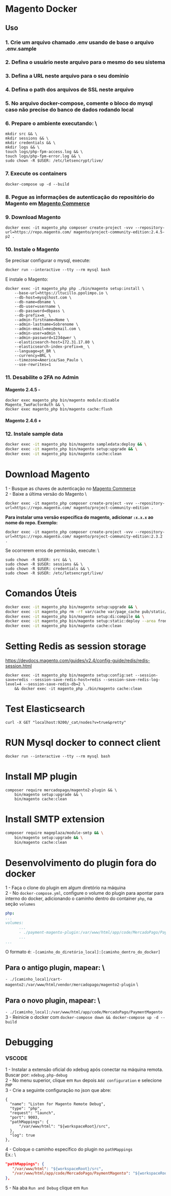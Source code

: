 # Magento Docker

## Uso

### 1. Crie um arquivo chamado .env usando de base o arquivo .env.sample  

### 2. Defina o usuário neste arquivo para o mesmo do seu sistema

### 3. Defina a URL neste arquivo para o seu domínio

### 4. Defina o path dos arquivos de SSL neste arquivo

### 5. No arquivo docker-compose, comente o bloco do mysql caso não precise do banco de dados rodando local

### 6. Prepare o ambiente executando: \
```
mkdir src && \
mkdir sessions && \
mkdir credentials && \
mkdir logs && \
touch logs/php-fpm-access.log && \
touch logs/php-fpm-error.log && \
sudo chown -R $USER: /etc/letsencrypt/live/
```

### 7. Execute os containers
```
docker-compose up -d --build
```

### 8. Pegue as informações de autenticação do repositório do Magento em [Magento Commerce](https://marketplace.magento.com/customer/accessKeys/)

### 9. Download Magento
```
docker exec -it magento_php composer create-project -vvv --repository-url=https://repo.magento.com/ magento/project-community-edition:2.4.5-p2 .
```

### 10. Instale o Magento
Se precisar configurar o mysql, execute:
```
docker run --interactive --tty --rm mysql bash
```
E instale o Magento:
```
docker exec -it magento_php php ./bin/magento setup:install \
    --base-url=https://ltucillo.ppolimpo.io \
    --db-host=mysqlhost.com \
    --db-name=dbname \
    --db-user=username \
    --db-password=dbpass \
    --db-prefix=m_ \
    --admin-firstname=Nome \
    --admin-lastname=Sobrenome \
    --admin-email=meu@email.com \
    --admin-user=admin \
    --admin-password=1234qwer \
    --elasticsearch-host=172.31.17.80 \
    --elasticsearch-index-prefix=m_ \
    --language=pt_BR \
    --currency=BRL \
    --timezone=America/Sao_Paulo \
    --use-rewrites=1
```

### 11. Desabilite o 2FA no Admin
#### Magento 2.4.5 -
```
docker exec magento_php bin/magento module:disable Magento_TwoFactorAuth && \
docker exec magento_php bin/magento cache:flush
```
#### Magento 2.4.6 +


### 12. Instale sample data
```bash
docker exec -it magento_php bin/magento sampledata:deploy && \
docker exec -it magento_php bin/magento setup:upgrade && \
docker exec -it magento_php bin/magento cache:clean
```

# Download Magento
1 - Busque as chaves de autenticação no [Magento Commerce](https://marketplace.magento.com/customer/accessKeys/) \
2 - Baixe a última versão do Magento \
```
docker exec -it magento_php composer create-project -vvv --repository-url=https://repo.magento.com/ magento/project-community-edition .
```
__Para instalar uma versão específica do magento, adicionar `:x.x.x` ao nome do repo. Exemplo:__
```
docker exec -it magento_php composer create-project -vvv --repository-url=https://repo.magento.com/ magento/project-community-edition:2.3.2 .
```
Se ocorrerem erros de permissão, execute: \
```
sudo chown -R $USER: src && \
sudo chown -R $USER: sessions && \
sudo chown -R $USER: credentials && \
sudo chown -R $USER: /etc/letsencrypt/live/
```

# Comandos Úteis
```bash
docker exec -it magento_php bin/magento setup:upgrade && \
docker exec -it magento_php rm -rf var/cache var/page_cache pub/static/frontend && \
docker exec -it magento_php bin/magento setup:di:compile && \
docker exec -it magento_php bin/magento setup:static:deploy --area frontend -f -j16 && \
docker exec -it magento_php bin/magento cache:clean
```

# Setting Redis as session storage
https://devdocs.magento.com/guides/v2.4/config-guide/redis/redis-session.html
```
docker exec -it magento_php bin/magento setup:config:set --session-save=redis --session-save-redis-host=redis --session-save-redis-log-level=4 --session-save-redis-db=2 \
    && docker exec -it magento_php ./bin/magento cache:clean
```

# Test Elasticsearch
```
curl -X GET "localhost:9200/_cat/nodes?v=true&pretty"
```

# RUN Mysql docker to connect client
```
docker run --interactive --tty --rm mysql bash
```

# Install MP plugin
```
composer require mercadopago/magento2-plugin && \
    bin/magento setup:upgrade && \
    bin/magento cache:clean
```

# Install SMTP extension
```bash
composer require mageplaza/module-smtp && \
    bin/magento setup:upgrade && \
    bin/magento cache:clean
```

# Desenvolvimento do plugin fora do docker
1 - Faça o clone do plugin em algum diretório na máquina \
2 - No `docker-compose.yml`, configure o volume do plugin para apontar para interno do docker, adicionando o caminho dentro do container `php`, na seção `volumes`
```yml
php:
...
volumes:
      ...
      - ./payment-magento-plugin:/var/www/html/app/code/MercadoPago/PaymentMagento
      ...
...
```
O formato é: `-[caminho_do_diretório_local]:[caminho_dentro_do_docker]`
## Para o antigo plugin, mapear: \
`- ./[caminho_local]/cart-magento2:/var/www/html/vendor/mercadopago/magento2-plugin` \ 
## Para o novo plugin, mapear: \
`- ./[caminho_local]:/var/www/html/app/code/MercadoPago/PaymentMagento`
3 - Reinicie o docker com `docker-compose down && docker-compose up -d --build`

# Debugging
### VSCODE
1 - Instalar a extensão oficial do xdebug após conectar na máquina remota. Buscar por: `xdebug.php-debug`\
2 - No menu superior, clique em `Run` depois `Add configuration` e selecione `PHP`\
3 - Crie a seguinte configuração no json que abre:
```
{
  "name": "Listen for Magento Remote Debug",
  "type": "php",
  "request": "launch",
  "port": 9003,
  "pathMappings": {
      "/var/www/html": "${workspaceRoot}/src",
  },
  "log": true
},
```
4 - Coloque o caminho específico do plugin no `pathMappings` \
   Ex.: \
   ```json
   "pathMappings": {
      "/var/www/html": "${workspaceRoot}/src",
      "/var/www/html/app/code/MercadoPago/PaymentMagento": "${workspaceRoot}/payment-magento-plugin"
   },
   ```
5 - Na aba `Run and Debug` clique em `Run`
